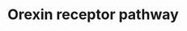 ---
annotations:
- id: PW:0000059
  parent: signaling pathway
  type: Pathway Ontology
  value: signaling pathway pertinent to the brain and nervous system
- id: PW:0000407
  parent: classic metabolic pathway
  type: Pathway Ontology
  value: neurotransmitter metabolic pathway
- id: PW:0000003
  parent: signaling pathway
  type: Pathway Ontology
  value: signaling pathway
authors:
- Keshav
- Egonw
- Eweitz
- Khanspers
- Ash iyer
citedin:
- link: PMC10030760
  title: A molecular network map of orexin-orexin receptor signaling system
communities: []
description: Orexin-stimulated reactions involving signal transduction mechanisms
  and downstream effectors associated with varied physiological outcomes
last-edited: 2025-07-14
ndex: d2bc2589-5c74-11ec-b3be-0ac135e8bacf
organisms:
- Homo sapiens
redirect_from:
- /index.php/Pathway:WP5094
- /instance/WP5094
- /instance/WP5094_r139950
revision: r139950
schema-jsonld:
- '@context': https://schema.org/
  '@id': https://wikipathways.github.io/pathways/WP5094.html
  '@type': Dataset
  creator:
    '@type': Organization
    name: WikiPathways
  description: Orexin-stimulated reactions involving signal transduction mechanisms
    and downstream effectors associated with varied physiological outcomes
  keywords:
  - 2-AG
  - AA
  - ADIPOQ
  - AKT1
  - ARRB1
  - ARRB2
  - BGLAP
  - BMP7
  - BMPR1A
  - CAMKK2
  - CASP3
  - CASP7
  - CASP9
  - CCK
  - CGA
  - CNR1
  - COX2
  - CREB1
  - CXCL2
  - CXCL8
  - Ca²⁺
  - Cortisol
  - Cytochrome C
  - DAG
  - DAGLA
  - DYNLT1
  - DYNLT3
  - EIF4B
  - EIF4EBP1
  - Epinephrine
  - FOXO1
  - FSHB
  - GCG
  - GH1
  - GHRL
  - GNA11
  - GNAI1
  - GNAQ
  - GNAS
  - GNRH1
  - GRIA1
  - Glucose
  - Glutamic acid
  - Glutamicacid uptake
  - Glycerol
  - HCRT
  - HCRTR1
  - HCRTR2
  - HIF1A
  - IL10
  - IL1B
  - IL4
  - IL6
  - IL9
  - IP2
  - IP3
  - L-typeCalciumchannels
  - LEP
  - LHB
  - MAP2K1
  - MAP2K2
  - MAPK1
  - MAPK14
  - MAPK3
  - MAPK7
  - MAPK8
  - MAPK9
  - MTOR
  - NFE2L2
  - NOX4
  - NPFFR1
  - NPVF
  - NPY
  - OPRK1
  - PA
  - PDHB
  - PDPK1
  - PI3KCatalytic
  - PIK3R1
  - PIK3R2
  - PIP2
  - PIP3
  - PKA
  - PLA2G4A
  - PLCD1
  - PLD1
  - POMC
  - PRKAA1
  - PRKCA
  - PRKCB
  - PRKCD
  - PRKCE
  - PRKCZ
  - PRKD1
  - PRKD3
  - PTPN11
  - Progesterone
  - RPS6
  - RPS6KA1
  - RPS6KB1
  - RRAGC
  - RUNX2
  - SGK1
  - SLC1A2
  - SLC2A1
  - SLC2A4
  - SMAD1
  - SMAD5
  - STAR
  - STAT3
  - TH
  - TNF
  - Testosterone
  - Triglyceride
  - VHL
  - Voltage-gatedCa2+ and Na+channels
  - cAMP
  license: CC0
  name: Orexin receptor pathway
seo: CreativeWork
title: Orexin receptor pathway
wpid: WP5094
---